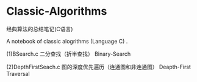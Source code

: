 # Classic-Algorithms
经典算法的总结笔记(C语言)

A notebook of classic alogrithms (Language C) .

(1)BSearch.c
    二分查找（折半查找）
    Binary-Search
    
(2)DepthFirstSeach.c
    图的深度优先遍历（连通图和非连通图）
    Deapth-First Traversal
    
